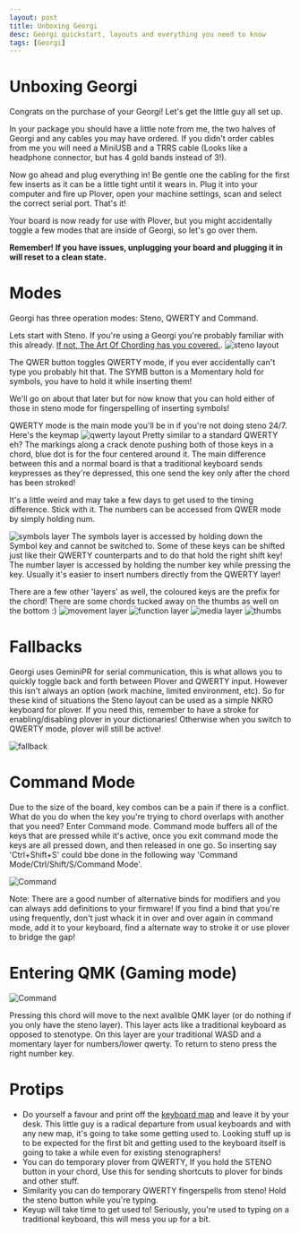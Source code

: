 ```yaml
---
layout: post
title: Unboxing Georgi
desc: Georgi quickstart, layouts and everything you need to know
tags: [Georgi]
---
```


# Unboxing Georgi
Congrats on the purchase of your Georgi! Let's get the little guy all set up.

In your package you should have a little note from me, the two halves of Georgi and any cables you may have ordered. If you didn't order cables from me you will need a MiniUSB and a TRRS cable (Looks like a headphone connector, but has 4 gold bands instead of 3!).

Now go ahead and plug everything in! Be gentle one the cabling for the first few inserts as it can be a little tight until it wears in. Plug it into your computer and fire up Plover, open your machine settings, scan and select the correct serial port. That's it!

Your board is now ready for use with Plover, but you might accidentally toggle a few modes that are inside of Georgi, so let's go over them.

**Remember! If you have issues, unplugging your board and plugging it in will reset to a clean state.**

# Modes
Georgi has three operation modes: Steno, QWERTY and Command.

Lets start with Steno. If you're using a Georgi you're probably familiar with this already. [If not, The Art Of Chording has you covered.](https://www.artofchording.com/).
![steno layout](/img/georgi/steno.png)

The QWER button toggles QWERTY mode, if you ever accidentally can't type you probably hit that.
The SYMB button is a Momentary hold for symbols, you have to hold it while inserting them!

We'll go on about that later but for now know that you can hold either of those in steno mode for fingerspelling of inserting symbols!

QWERTY mode is the main mode you'll be in if you're not doing steno 24/7. Here's the keymap
![qwerty layout](/img/georgi/qwerty.png)
Pretty similar to a standard QWERTY eh? The markings along a crack denote pushing both of those keys in a chord, blue dot is for the four centered around it. The main difference between this and a normal board is that a traditional keyboard sends keypresses as they're depressed, this one send the key only after the chord has been stroked!

It's a little weird and may take a few days to get used to the timing difference. Stick with it. 
The numbers can be accessed from QWER mode by simply holding num.

![symbols layer](/img/georgi/symbol.png)
The symbols layer is accessed by holding down the Symbol key and cannot be switched to. Some of these keys can be shifted just like their QWERTY counterparts and to do that hold the right shift key! The number layer is accessed by holding the number key while pressing the key. Usually it's easier to insert numbers directly from the QWERTY layer!


There are a few other 'layers' as well, the coloured keys are the prefix for the chord!
There are some chords tucked away on the thumbs as well on the bottom :)
![movement layer](/img/georgi/move.png)
![function layer](/img/georgi/function.png)
![media layer](/img/georgi/media.png)
![thumbs](/img/georgi/thumbs.png)

# Fallbacks

Georgi uses GeminiPR for serial communication, this is what allows you to quickly toggle back and forth between Plover and QWERTY input. However this isn't always an option (work machine, limited environment, etc). So for these kind of situations the Steno layout can be used as a simple NKRO keyboard for plover. If you need this, remember to have a stroke for enabling/disabling plover in your dictionaries! Otherwise when you switch to QWERTY mode, plover will still be active!

![fallback](/img/georgi/fallback.png)

# Command Mode

Due to the size of the board, key combos can be a pain if there is a conflict. What do you do when the key you're trying to chord overlaps with another that you need? Enter Command mode. Command mode buffers all of the keys that are pressed while it's active, once you exit command mode the keys are all pressed down, and then released in one go. So inserting say 'Ctrl+Shift+S' could bbe done in the following way 'Command Mode/Ctrl/Shift/S/Command Mode'.

![Command](/img/georgi/command.png)

Note: There are a good number of alternative binds for modifiers and you can always add definitions to your firmware! If you find a bind that you're using frequently, don't just whack it in over and over again in command mode, add it to your keyboard, find a alternate way to stroke it or use plover to bridge the gap!

# Entering QMK (Gaming mode)

![Command](/img/georgi/gaming.png)

Pressing this chord will move to the next avalible QMK layer (or do nothing if you only have the steno layer). This layer acts like a traditional keyboard as opposed to stenotype. On this layer are your traditional WASD and a momentary layer for numbers/lower qwerty. To return to steno press the right number key.

# Protips
- Do yourself a favour and print off the [keyboard map](/img/georgi/keymap.png) and leave it by your desk. This little guy is a radical departure from usual keyboards and with any new map, it's going to take some getting used to. Looking stuff up is to be expected for the first bit and getting used to the keyboard itself is going to take a while even for existing stenographers!
- You can do temporary plover from QWERTY, If you hold the STENO button in your chord, Use this for sending shortcuts to plover for binds and other stuff.
- Similarity you can do temporary QWERTY fingerspells from steno! Hold the steno button while you're typing.
- Keyup will take time to get used to! Seriously, you're used to typing on a traditional keyboard, this will mess you up for a bit.
